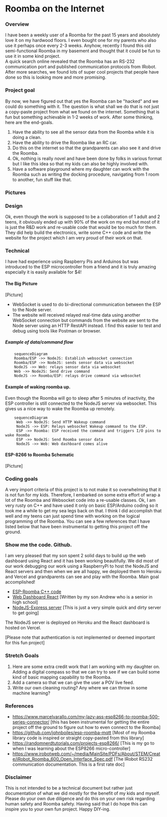 
# Roomba on the Internet
### Overview
I have been a weekly user of a Roomba for the past 15 years and absolutely love it on my hardwood floors.  I even bought one for my parents who also use it perhaps once every 2-3 weeks.  Anyhow, recently I found this old semi-functional Roomba in my basement and thought that it could be fun to use it in some kind project.  
A quick search online revealed that the Roomba has an RS-232 communication port and published communication protocols from IRobot.  After more searches, we found lots of super cool projects that people have done so this is looking more and more promising.

### Project goal
By now, we have figured out that yes the Roomba can be "hacked" and we could do something with it.  The question is what shall we do that is not just a copy-paste project from what we found on the internet.  Something that is fun but something achievable in 1-2 weeks of work.  After some thinking, here are the end-goals.

 1. Have the ability to see all the sensor data from the Roomba while it is doing a clean.
 2. Have the ability to drive the Roomba like an RC car.
 3. Do this on the internet so that the grandparents can also see it and drive the Roomba.
 4. Ok, nothing is really novel and have been done by folks in various format but I like this idea so that my kids can also be highly involved with.
 5. Have a software playground where my daughter can work with the Roomba such as writing the docking procedure, navigating from 1 room to another, fun stuff like that.

### Pictures

### Design
Ok, even though the work is supposed to be a collaboration of 1 adult and 2 teens, it obviously ended up with 90% of the work on my end but most of it is just the R&D work and re-usable code that would be too much for them.  They did help build the electronics, write some C++ code and write the website for the project which I am very proud of their work on that.  

### Technical
I have had experience using Raspberry Pis and Arduinos but was introduced to the ESP microcontroller from a friend and it is truly amazing especially it is easily available for $4!  

#### The Big Picture
[Picture]
 -  WebSocket is used to do bi-directional communication between the ESP to the Node server.
 - The website will received relayed real-time data using another WebSocket connection but commands from the website are sent to the Node server using an HTTP RestAPI instead.  I find this easier to test and debug using tools like Postman or browser.
 
 #####  Example of data/command flow
 ``` mermaid
	 sequenceDiagram
	 Roomba/ESP ->> NodeJS: Establish websocket connection
	 Roomba/ESP ->> NodeJS: sends sensor data via websocket
	 NodeJS ->> Web: relays sensor data via websocket
	 Web ->> NodeJS: Send drive command
	 NodeJS ->> Roomba/ESP: relays drive command via websocket	 
```

#### Example of waking roomba up.
Even though the Roomba will go to sleep after 5 minutes of inactivity, the ESP controller is still connected to the NodeJS server via websocket.  This gives us a nice way to wake the Roomba up remotely.
 
 ``` mermaid
	 sequenceDiagram
	  Web ->> NodeJS: Send HTTP Wakeup command
	  NodeJS ->> ESP: Relays websocket Wakeup command to the ESP.
	  ESP ->> Roomba: ESP received the command and triggers I/O pins to wake Roomba
	  ESP ->> NodeJS: Send Roomba sensor data
	  NodeJS ->> Web: Web dashboard comes alive 
```

#### ESP-8266 to Roomba Schematic
[Picture]
 
### Coding goals
A very import criteria of this project is to not make it so overwhelming that it is not fun for my kids.  Therefore, I embarked on some extra effort of wrap a lot of the Roomba and Websocket code into a re-usable classes.  Ok, I am very rusty on C++ and have used it only on basic ESP/Arduino coding so it took me a while to get my sea legs back on that.  I think I did accomplish that well and my teens can just spend time with working on the logical programming of the Roomba.  You can see a few references that I have listed below that have been instrumental to getting this project off the ground. 

### Show me the code. Github.
I am very pleased that my son spent 2 solid days to build up the web dashboard using React and it has been working beautifully.  We did most of our work debugging our work using a RaspberryPi to host the NodeJS and React servers and then when we are all happy, we deployed them to Heroku and Vercel and grandparents can see and play with the Roomba.  Main goal accomplished!

 - [ESP-Roomba C++ code](https://github.com/hujanais/roombie-esp8266)
 - [Web Dashboard React](https://github.com/pillious/roombaUI) [Written by my son Andrew who is a senior in high school]
 - [NodeJS-Express server](https://github.com/hujanais/roombie-nodejs) [This is just a very simple quick and dirty server to get going]

The NodeJS server is deployed on Heroku and the React dashboard is hosted on Vercel.  

[Please note that authentication is not implemented or deemed important for this fun project]

### Stretch Goals
1.	Here are some extra credit work that I am working with my daughter on.  Adding a digital compass so that we can try to see if we can build some kind of basic mapping capability to the Roomba.
2.	Add a camera so that we can give the user a POV live feed.
3.	Write our own cleaning routing?  Any where we can throw in some machine learning?

### References

 - https://www.marcelvarallo.com/my-lazy-ass-esp8266-to-roomba-500-series-connector/ [this has been instrumental for getting the entire project off the ground to figure out how to even connect to the Roomba]
 - https://github.com/johnboiles/esp-roomba-mqtt  [Most of my Roomba library code is inspired or straight copy-pasted from this library]
 - https://randomnerdtutorials.com/projects-esp8266/ [This is my go to when I was learning about the ESP8266 micro-controller]
 - https://www.irobotweb.com/~/media/MainSite/PDFs/About/STEM/Create/iRobot_Roomba_600_Open_Interface_Spec.pdf [The IRobot RS232 communication documentation.  This is a first rate doc]

### Disclaimer
This is not intended to be a technical document but rather just documentation of what we did mostly for the benefit of my kids and myself.  Please do your own due diligence and do this on your own risk regarding human safety and Roomba safety.   Having said that I do hope this can inspire you to your own fun project.  Happy DIY-ing.
